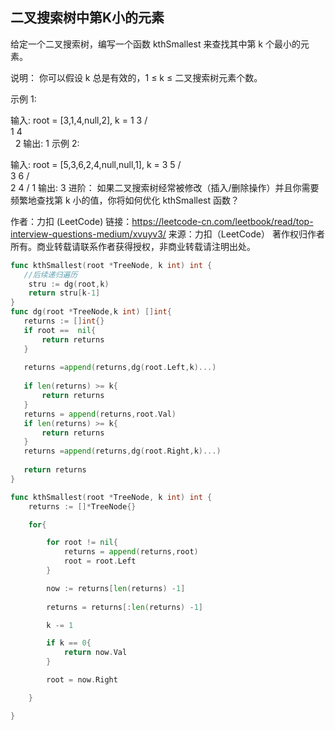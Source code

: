## 二叉搜索树中第K小的元素
给定一个二叉搜索树，编写一个函数 kthSmallest 来查找其中第 k 个最小的元素。

说明：
你可以假设 k 总是有效的，1 ≤ k ≤ 二叉搜索树元素个数。

示例 1:

输入: root = [3,1,4,null,2], k = 1
   3
  / \
 1   4
  \
   2
输出: 1
示例 2:

输入: root = [5,3,6,2,4,null,null,1], k = 3
       5
      / \
     3   6
    / \
   2   4
  /
 1
输出: 3
进阶：
如果二叉搜索树经常被修改（插入/删除操作）并且你需要频繁地查找第 k 小的值，你将如何优化 kthSmallest 函数？

作者：力扣 (LeetCode)
链接：https://leetcode-cn.com/leetbook/read/top-interview-questions-medium/xvuyv3/
来源：力扣（LeetCode）
著作权归作者所有。商业转载请联系作者获得授权，非商业转载请注明出处。

```go
func kthSmallest(root *TreeNode, k int) int {
   //后续递归遍历
    stru := dg(root,k)
    return stru[k-1]
}
func dg(root *TreeNode,k int) []int{
   returns := []int{}
   if root ==  nil{
       return returns
   }
   
   returns =append(returns,dg(root.Left,k)...)
   
   if len(returns) >= k{
       return returns
   }
   returns = append(returns,root.Val)
   if len(returns) >= k{
       return returns
   }
   returns =append(returns,dg(root.Right,k)...)
   
   return returns
}

func kthSmallest(root *TreeNode, k int) int {
    returns := []*TreeNode{}

    for{

        for root != nil{
            returns = append(returns,root)
            root = root.Left
        }

        now := returns[len(returns) -1]
        
        returns = returns[:len(returns) -1]

        k -= 1

        if k == 0{
            return now.Val
        }

        root = now.Right

    }

}
```
